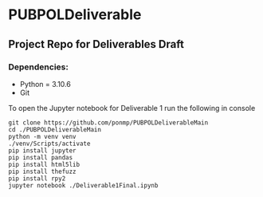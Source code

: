 # PUBPOLDeliverable
## Project Repo for Deliverables Draft
### Dependencies:
- Python = 3.10.6
- Git

To open the Jupyter notebook for Deliverable 1 run the following in console

    git clone https://github.com/ponmp/PUBPOLDeliverableMain
    cd ./PUBPOLDeliverableMain
    python -m venv venv
    ./venv/Scripts/activate
    pip install jupyter
    pip install pandas
    pip install html5lib
    pip install thefuzz
    pip install rpy2
    jupyter notebook ./Deliverable1Final.ipynb
